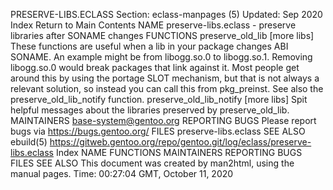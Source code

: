 PRESERVE-LIBS.ECLASS
Section: eclass-manpages (5)
Updated: Sep 2020
Index Return to Main Contents
NAME
preserve-libs.eclass - preserve libraries after SONAME changes
FUNCTIONS
preserve_old_lib <libs to preserve> [more libs]
These functions are useful when a lib in your package changes ABI SONAME. An example might be from libogg.so.0 to libogg.so.1. Removing libogg.so.0 would break packages that link against it. Most people get around this by using the portage SLOT mechanism, but that is not always a relevant solution, so instead you can call this from pkg_preinst. See also the preserve_old_lib_notify function.
preserve_old_lib_notify <libs to notify> [more libs]
Spit helpful messages about the libraries preserved by preserve_old_lib.
MAINTAINERS
base-system@gentoo.org
REPORTING BUGS
Please report bugs via https://bugs.gentoo.org/
FILES
preserve-libs.eclass
SEE ALSO
ebuild(5)
https://gitweb.gentoo.org/repo/gentoo.git/log/eclass/preserve-libs.eclass
Index
NAME
FUNCTIONS
MAINTAINERS
REPORTING BUGS
FILES
SEE ALSO
This document was created by man2html, using the manual pages.
Time: 00:27:04 GMT, October 11, 2020